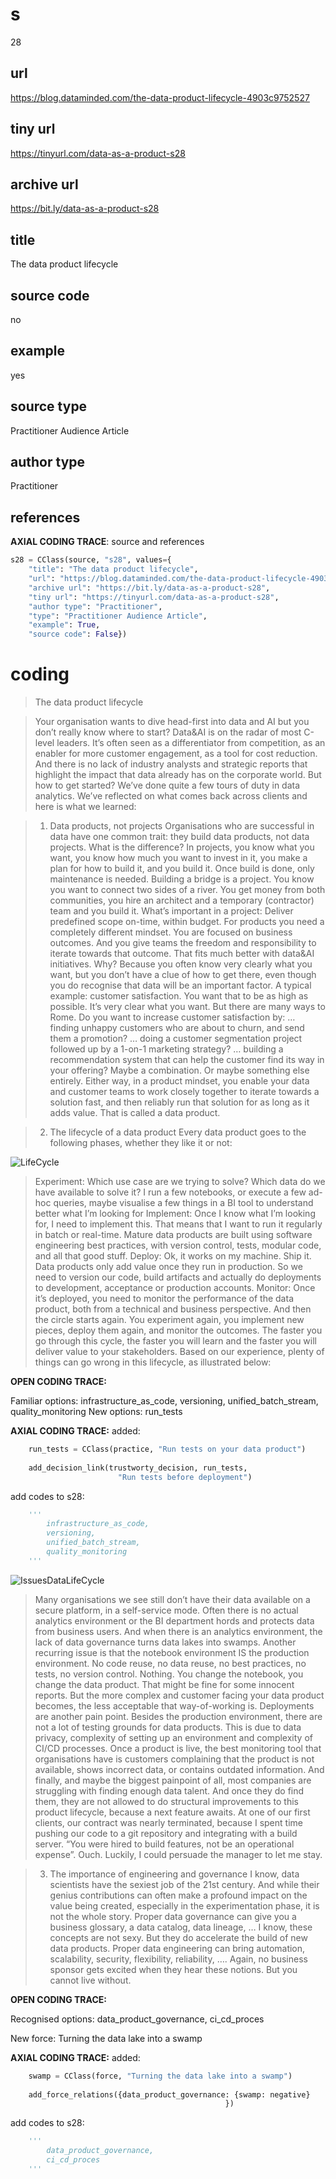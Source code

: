 # s 
28  
## url
https://blog.dataminded.com/the-data-product-lifecycle-4903c9752527
## tiny url
https://tinyurl.com/data-as-a-product-s28
## archive url
https://bit.ly/data-as-a-product-s28
## title
The data product lifecycle
## source code
no
## example
yes
## source type 
Practitioner Audience Article
## author type
Practitioner
## references

**AXIAL CODING TRACE**: source and references
``` python
s28 = CClass(source, "s28", values={
    "title": "The data product lifecycle",
    "url": "https://blog.dataminded.com/the-data-product-lifecycle-4903c9752527",
    "archive url": "https://bit.ly/data-as-a-product-s28",
    "tiny url": "https://tinyurl.com/data-as-a-product-s28",
    "author type": "Practitioner",
    "type": "Practitioner Audience Article",
    "example": True,
    "source code": False})
``` 

# coding

> The data product lifecycle

> Your organisation wants to dive head-first into data and AI but you don’t really know where to start? Data&AI is on the radar of most C-level leaders. It’s often seen as a differentiator from competition, as an enabler for more customer engagement, as a tool for cost reduction. And there is no lack of industry analysts and strategic reports that highlight the impact that data already has on the corporate world. But how to get started? We’ve done quite a few tours of duty in data analytics. We’ve reflected on what comes back across clients and here is what we learned:

> 1. Data products, not projects
Organisations who are successful in data have one common trait: they build data products, not data projects. What is the difference? In projects, you know what you want, you know how much you want to invest in it, you make a plan for how to build it, and you build it. Once build is done, only maintenance is needed. Building a bridge is a project. You know you want to connect two sides of a river. You get money from both communities, you hire an architect and a temporary (contractor) team and you build it. What’s important in a project: Deliver predefined scope on-time, within budget.
For products you need a completely different mindset. You are focused on business outcomes. And you give teams the freedom and responsibility to iterate towards that outcome. That fits much better with data&AI initiatives. Why? Because you often know very clearly what you want, but you don’t have a clue of how to get there, even though you do recognise that data will be an important factor.
A typical example: customer satisfaction. You want that to be as high as possible. It’s very clear what you want. But there are many ways to Rome. Do you want to increase customer satisfaction by:
… finding unhappy customers who are about to churn, and send them a promotion?
… doing a customer segmentation project followed up by a 1-on-1 marketing strategy?
… building a recommendation system that can help the customer find its way in your offering?
Maybe a combination. Or maybe something else entirely. Either way, in a product mindset, you enable your data and customer teams to work closely together to iterate towards a solution fast, and then reliably run that solution for as long as it adds value. That is called a data product.

  
> 2. The lifecycle of a data product
Every data product goes to the following phases, whether they like it or not:

![LifeCycle](https://miro.medium.com/max/720/1*brOF0D5HJOESuqSjj_WuNw.webp)

> Experiment: Which use case are we trying to solve? Which data do we have available to solve it? I run a few notebooks, or execute a few ad-hoc queries, maybe visualise a few things in a BI tool to understand better what I’m looking for
Implement: Once I know what I’m looking for, I need to implement this. That means that I want to run it regularly in batch or real-time. Mature data products are built using software engineering best practices, with version control, tests, modular code, and all that good stuff.
Deploy: Ok, it works on my machine. Ship it. Data products only add value once they run in production. So we need to version our code, build artifacts and actually do deployments to development, acceptance or production accounts.
Monitor: Once it’s deployed, you need to monitor the performance of the data product, both from a technical and business perspective.
And then the circle starts again. You experiment again, you implement new pieces, deploy them again, and monitor the outcomes. The faster you go through this cycle, the faster you will learn and the faster you will deliver value to your stakeholders.
Based on our experience, plenty of things can go wrong in this lifecycle, as illustrated below:

**OPEN CODING TRACE:**

Familiar options: infrastructure_as_code, versioning, unified_batch_stream, quality_monitoring
New options: run_tests

**AXIAL CODING TRACE:**
added:
``` python
    run_tests = CClass(practice, "Run tests on your data product")
    
    add_decision_link(trustworty_decision, run_tests,
                        "Run tests before deployment")
``` 

add codes to s28: 
``` python 
    '''
        infrastructure_as_code,
        versioning,
        unified_batch_stream,
        quality_monitoring
    '''
```

![IssuesDataLifeCycle](https://miro.medium.com/max/720/1*lnRlWBfRn0rE3ct0fBvBdg.webp)

> Many organisations we see still don’t have their data available on a secure platform, in a self-service mode. Often there is no actual analytics environment or the BI department hords and protects data from business users. And when there is an analytics environment, the lack of data governance turns data lakes into swamps.
Another recurring issue is that the notebook environment IS the production environment. No code reuse, no data reuse, no best practices, no tests, no version control. Nothing. You change the notebook, you change the data product. That might be fine for some innocent reports. But the more complex and customer facing your data product becomes, the less acceptable that way-of-working is.
Deployments are another pain point. Besides the production environment, there are not a lot of testing grounds for data products. This is due to data privacy, complexity of setting up an environment and complexity of CI/CD processes.
Once a product is live, the best monitoring tool that organisations have is customers complaining that the product is not available, shows incorrect data, or contains outdated information.
And finally, and maybe the biggest painpoint of all, most companies are struggling with finding enough data talent. And once they do find them, they are not allowed to do structural improvements to this product lifecycle, because a next feature awaits. At one of our first clients, our contract was nearly terminated, because I spent time pushing our code to a git repository and integrating with a build server. “You were hired to build features, not be an operational expense”. Ouch. Luckily, I could persuade the manager to let me stay.

> 3. The importance of engineering and governance
I know, data scientists have the sexiest job of the 21st century. And while their genius contributions can often make a profound impact on the value being created, especially in the experimentation phase, it is not the whole story.
Proper data governance can give you a business glossary, a data catalog, data lineage, … I know, these concepts are not sexy. But they do accelerate the build of new data products.
Proper data engineering can bring automation, scalability, security, flexibility, reliability, …. Again, no business sponsor gets excited when they hear these notions. But you cannot live without.


**OPEN CODING TRACE:**

Recognised options: data_product_governance, ci_cd_proces

New force: Turning the data lake into a swamp

**AXIAL CODING TRACE:**
added:
``` python
    swamp = CClass(force, "Turning the data lake into a swamp")
    
    add_force_relations({data_product_governance: {swamp: negative}
                                                })  

``` 
add codes to s28: 
``` python 
    '''
        data_product_governance,
        ci_cd_proces
    '''
```










































































